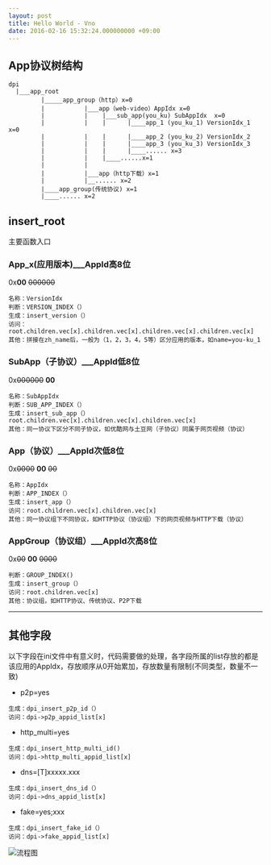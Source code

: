 ```yaml
---
layout: post
title: Hello World - Vno
date: 2016-02-16 15:32:24.000000000 +09:00
---
```


## App协议树结构
```
dpi
  |___app_root 
         |_____app_group（http）x=0
         |           |___app（web-video）AppIdx x=0
         |           |    |___sub_app(you_ku) SubAppIdx  x=0
         |           |    |      |____app_1 (you_ku_1) VersionIdx_1 x=0
         |           |    |      |____app_2 (you_ku_2) VersionIdx_2
         |           |    |      |____app_3 (you_ku_3) VersionIdx_3
         |           |    |      |____...... x=3
         |           |    |____......x=1
         |           |
         |           |___app（http下载）x=1
         |           |__...... x=2
         |____app_group(传统协议) x=1
         |____...... x=2
```


## insert_root
主要函数入口 
 ### App_x(应用版本)___AppId高8位
 0x**00** ~~000000~~ 
```
名称：VersionIdx
判断：VERSION_INDEX（）
生成：insert_version（）
访问：root.children.vec[x].children.vec[x].children.vec[x].children.vec[x]
其他：拼接在zh_name后，一般为（1，2，3，4，5等）区分应用的版本，如name=you-ku_1
```
### SubApp（子协议）___AppId低8位
0x~~000000~~ **00**
```
名称：SubAppIdx
判断：SUB_APP_INDEX（）
生成：insert_sub_app（）
root.children.vec[x].children.vec[x].children.vec[x]
其他：同一协议下区分不同子协议，如优酷网与土豆网（子协议）同属于网页视频（协议）
```
### App（协议）___AppId次低8位
0x~~0000~~ **00** ~~00~~
```
名称：AppIdx
判断：APP_INDEX（）
生成：insert_app（）
访问：root.children.vec[x].children.vec[x]
其他：同一协议组下不同协议，如HTTP协议（协议组）下的网页视频与HTTP下载（协议）
```
### AppGroup（协议组）___AppId次高8位
0x~~00~~ **00** ~~0000~~
```
判断：GROUP_INDEX()
生成：insert_group（）
访问：root.children.vec[x]
其他：协议组，如HTTP协议、传统协议、P2P下载
```
---
## 其他字段
以下字段在ini文件中有意义时，代码需要做的处理，各字段所属的list存放的都是该应用的AppIdx，存放顺序从0开始累加，存放数量有限制(不同类型，数量不一致)
- p2p=yes
```
生成：dpi_insert_p2p_id（）
访问：dpi->p2p_appid_list[x]
```
- http_multi=yes
```
生成：dpi_insert_http_multi_id()
访问：dpi->http_multi_appid_list[x]
```
- dns=[T]xxxxx.xxx
```
生成：dpi_insert_dns_id（）
访问：dpi->dns_appid_list[x]
```
- fake=yes;xxx
```
生成：dpi_insert_fake_id（）
访问：dpi->fake_appid_list[x]
```
![流程图](D:/%E6%B5%81%E7%A8%8B%E5%9B%BE.png)



